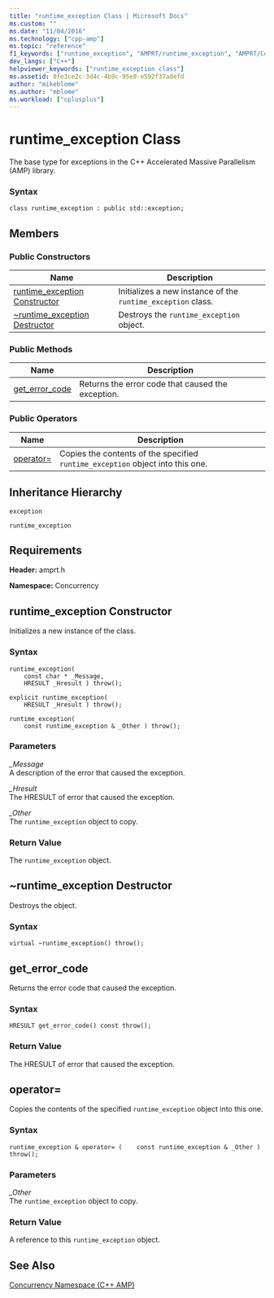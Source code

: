 ```yaml
---
title: "runtime_exception Class | Microsoft Docs"
ms.custom: ""
ms.date: "11/04/2016"
ms.technology: ["cpp-amp"]
ms.topic: "reference"
f1_keywords: ["runtime_exception", "AMPRT/runtime_exception", "AMPRT/Concurrency::runtime_exception", "AMPRT/Concurrency::runtime_exception::get_error_code"]
dev_langs: ["C++"]
helpviewer_keywords: ["runtime_exception class"]
ms.assetid: 8fe3ce2c-3d4c-4b9c-95e8-e592f37adefd
author: "mikeblome"
ms.author: "mblome"
ms.workload: ["cplusplus"]
---
```

# runtime_exception Class

The base type for exceptions in the C++ Accelerated Massive Parallelism (AMP) library.

### Syntax

```
class runtime_exception : public std::exception;
```

## Members

### Public Constructors

|Name|Description|
|----------|-----------------|
|[runtime_exception Constructor](#ctor)|Initializes a new instance of the `runtime_exception` class.|
|[~runtime_exception Destructor](#dtor)|Destroys the `runtime_exception` object.|

### Public Methods

|Name|Description|
|----------|-----------------|
|[get_error_code](#runtime_exception__get_error_code)|Returns the error code that caused the exception.|

### Public Operators

|Name|Description|
|----------|-----------------|
|[operator=](#operator_eq)|Copies the contents of the specified `runtime_exception` object into this one.|

## Inheritance Hierarchy

`exception`

`runtime_exception`

## Requirements

**Header:** amprt.h

**Namespace:** Concurrency

## <a name="runtime_exception__ctor"></a>  runtime_exception Constructor

Initializes a new instance of the class.

### Syntax

```
runtime_exception(
    const char * _Message,
    HRESULT _Hresult ) throw();

explicit runtime_exception(
    HRESULT _Hresult ) throw();

runtime_exception(
    const runtime_exception & _Other ) throw();
```

### Parameters

*_Message*<br/>
A description of the error that caused the exception.

*_Hresult*<br/>
The HRESULT of error that caused the exception.

*_Other*<br/>
The `runtime_exception` object to copy.

### Return Value

The `runtime_exception` object.

## <a name="dtor"></a>  ~runtime_exception Destructor

Destroys the object.

### Syntax

```
virtual ~runtime_exception() throw();
```

## <a name="runtime_exception__get_error_code"></a>  get_error_code

Returns the error code that caused the exception.

### Syntax

```
HRESULT get_error_code() const throw();
```

### Return Value

The HRESULT of error that caused the exception.

## <a name="runtime_exception__operator_eq"></a>  operator=
  Copies the contents of the specified `runtime_exception` object into this one.

### Syntax

```
runtime_exception & operator= (    const runtime_exception & _Other ) throw();
```

### Parameters

*_Other*<br/>
The `runtime_exception` object to copy.

### Return Value

A reference to this `runtime_exception` object.

## See Also

[Concurrency Namespace (C++ AMP)](concurrency-namespace-cpp-amp.md)

